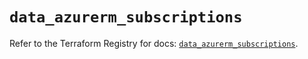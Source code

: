 # `data_azurerm_subscriptions`

Refer to the Terraform Registry for docs: [`data_azurerm_subscriptions`](https://registry.terraform.io/providers/hashicorp/azurerm/3.100.0/docs/data-sources/subscriptions).
